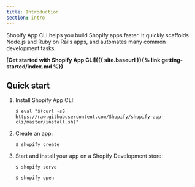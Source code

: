 ```yaml
---
title: Introduction
section: intro
---
```


Shopify App CLI helps you build Shopify apps faster. It quickly scaffolds Node.js and Ruby on Rails apps, and automates many common development tasks.

**[Get started with Shopify App CLI]({{ site.baseurl }}{% link getting-started/index.md %})**

## Quick start

1. Install Shopify App CLI:
    ```console
    $ eval "$(curl -sS https://raw.githubusercontent.com/Shopify/shopify-app-cli/master/install.sh)"
    ```
2. Create an app:
    ```console
    $ shopify create
    ```
3. Start and install your app on a Shopify Development store:
    ```console
    $ shopify serve
    ```
    ```console
    $ shopify open
    ```